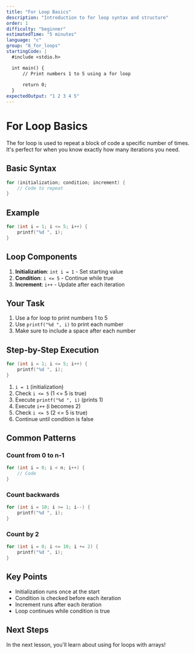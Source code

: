 ```yaml
---
title: "For Loop Basics"
description: "Introduction to for loop syntax and structure"
order: 1
difficulty: "beginner"
estimatedTime: "5 minutes"
language: "c"
group: "8_for_loops"
startingCode: |
  #include <stdio.h>

  int main() {
      // Print numbers 1 to 5 using a for loop
      
      return 0;
  }
expectedOutput: "1 2 3 4 5"
---
```


# For Loop Basics

The for loop is used to repeat a block of code a specific number of times. It's perfect for when you know exactly how many iterations you need.

## Basic Syntax

```c
for (initialization; condition; increment) {
    // Code to repeat
}
```

## Example

```c
for (int i = 1; i <= 5; i++) {
    printf("%d ", i);
}
```

## Loop Components

1. **Initialization**: `int i = 1` - Set starting value
2. **Condition**: `i <= 5` - Continue while true
3. **Increment**: `i++` - Update after each iteration

## Your Task

1. Use a for loop to print numbers 1 to 5
2. Use `printf("%d ", i)` to print each number
3. Make sure to include a space after each number

## Step-by-Step Execution

```c
for (int i = 1; i <= 5; i++) {
    printf("%d ", i);
}
```

1. `i = 1` (initialization)
2. Check `i <= 5` (1 <= 5 is true)
3. Execute `printf("%d ", i)` (prints 1)
4. Execute `i++` (i becomes 2)
5. Check `i <= 5` (2 <= 5 is true)
6. Continue until condition is false

## Common Patterns

### Count from 0 to n-1

```c
for (int i = 0; i < n; i++) {
    // Code
}
```

### Count backwards

```c
for (int i = 10; i >= 1; i--) {
    printf("%d ", i);
}
```

### Count by 2

```c
for (int i = 0; i <= 10; i += 2) {
    printf("%d ", i);
}
```

## Key Points

- Initialization runs once at the start
- Condition is checked before each iteration
- Increment runs after each iteration
- Loop continues while condition is true

## Next Steps

In the next lesson, you'll learn about using for loops with arrays!

